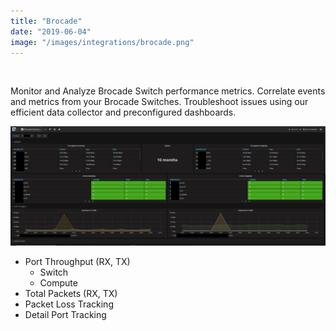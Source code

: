 ```yaml
---
title: "Brocade"
date: "2019-06-04"
image: "/images/integrations/brocade.png"
---
```


 

<!-- ![Brocade](/images/integrations/brocade.png) -->



Monitor and Analyze Brocade Switch performance metrics. Correlate events and metrics from your Brocade Switches. Troubleshoot issues using our efficient data collector and preconfigured dashboards.


![Brocade dashboard](/images/integrations/posts//dashboard-1-1024x387.png)


* Port Throughput (RX, TX)
    * Switch
    * Compute
* Total Packets (RX, TX)
* Packet Loss Tracking
* Detail Port Tracking